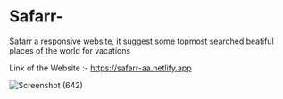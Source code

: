# Safarr-
Safarr a responsive website, it suggest some topmost searched beatiful places of the world for vacations

Link of the Website :- https://safarr-aa.netlify.app

![Screenshot (642)](https://github.com/md-arif-alam/Safarr-/assets/129614679/d2bbda7f-6858-49cb-909a-95df85736c26)
